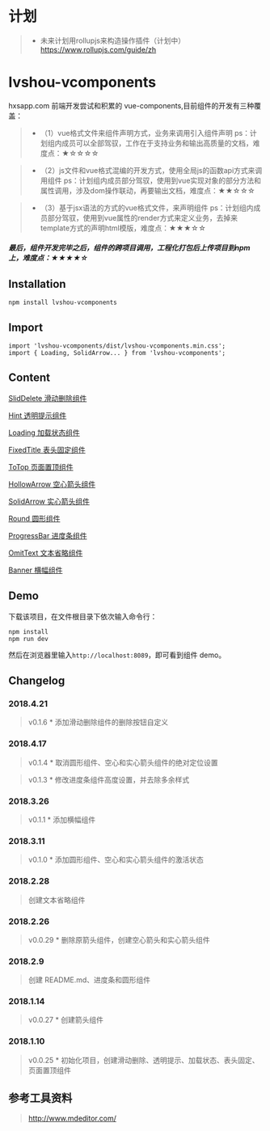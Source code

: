 # 计划
> *  未来计划用rollupjs来构造操作插件（计划中） https://www.rollupjs.com/guide/zh
# lvshou-vcomponents
hxsapp.com 前端开发尝试和积累的 vue-components,目前组件的开发有三种覆盖：
> * （1）vue格式文件来组件声明方式，业务来调用引入组件声明
ps：计划组内成员可以全部驾驭，工作在于支持业务和输出高质量的文档，难度点：★☆☆☆☆

> * （2）js文件和vue格式混编的开发方式，使用全局js的函数api方式来调用组件
ps：计划组内成员部分驾驭，使用到vue实现对象的部分方法和属性调用，涉及dom操作联动，再要输出文档，难度点：★★☆☆☆

> * （3）基于jsx语法的方式的vue格式文件，来声明组件
ps：计划组内成员部分驾驭，使用到vue属性的render方式来定义业务，去掉来template方式的声明html模版，难度点：★★★☆☆

##### 最后，组件开发完毕之后，组件的跨项目调用，工程化打包后上传项目到npm上，难度点：★★★★☆



## Installation
```
npm install lvshou-vcomponents
```

## Import
```
import 'lvshou-vcomponents/dist/lvshou-vcomponents.min.css';
import { Loading, SolidArrow... } from 'lvshou-vcomponents';
```

## Content
[SlidDelete 滑动删除组件](./src/components/SlidDelete)

[Hint 透明提示组件](./src/components/Hint)

[Loading 加载状态组件](./src/components/Loading)

[FixedTitle 表头固定组件](./src/components/FixedTitle)

[ToTop 页面置顶组件](./src/components/ToTop)

[HollowArrow 空心箭头组件](./src/components/HollowArrow)

[SolidArrow 实心箭头组件](./src/components/SolidArrow)

[Round 圆形组件](./src/components/Round)

[ProgressBar 进度条组件](./src/components/ProgressBar)

[OmitText 文本省略组件](./src/components/OmitText)

[Banner 横幅组件](./src/components/Banner)

## Demo
下载该项目，在文件根目录下依次输入命令行：
```
npm install
npm run dev
```
然后在浏览器里输入`http://localhost:8089`，即可看到组件 demo。

## Changelog
### 2018.4.21
> v0.1.6 * 添加滑动删除组件的删除按钮自定义

### 2018.4.17
> v0.1.4 * 取消圆形组件、空心和实心箭头组件的绝对定位设置

> v0.1.3 * 修改进度条组件高度设置，并去除多余样式

### 2018.3.26
> v0.1.1 * 添加横幅组件

### 2018.3.11
> v0.1.0 * 添加圆形组件、空心和实心箭头组件的激活状态

### 2018.2.28
> 创建文本省略组件

### 2018.2.26
> v0.0.29 * 删除原箭头组件，创建空心箭头和实心箭头组件

### 2018.2.9
> 创建 README.md、进度条和圆形组件

### 2018.1.14
> v0.0.27 * 创建箭头组件

### 2018.1.10
> v0.0.25 * 初始化项目，创建滑动删除、透明提示、加载状态、表头固定、页面置顶组件

## 参考工具资料
> http://www.mdeditor.com/
